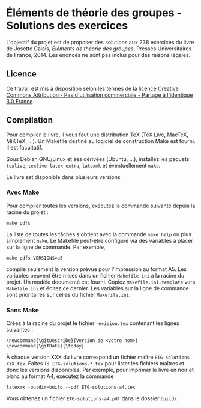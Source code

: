 # Éléments de théorie des groupes - Solutions des exercices


L'objectif du projet est de proposer des solutions aux 238 exercices du livre de Josette Calais, *Éléments de théorie des groupes*, Presses Universitaires de France, 2014.
Les énoncés ne sont pas inclus pour des raisons légales.

## Licence

Ce travail est mis à disposition selon les termes de la [licence Creative
Commons Attribution - Pas d'utilisation commerciale - Partage à l'identique 3.0
France](http://creativecommons.org/licenses/by-nc-sa/3.0/fr/).

## Compilation

Pour compiler le livre, il vous faut une distribution TeX (TeX Live, MacTeX, MiKTeX, …).
Un Makefile destiné au logiciel de construction Make est fourni.
Il est facultatif.

Sous Debian GNU/Linux et ses dérivées (Ubuntu, ...), installez les paquets `texlive`, `texlive-latex-extra`, `latexmk` et éventuellement `make`.

Le livre est disponible dans plusieurs versions.

### Avec Make

Pour compiler toutes les versions, exécutez la commande suivante depuis la racine du projet :

    make pdfs

La liste de toutes les tâches s'obtient avec la commande `make help` ou plus simplement `make`.
Le Makefile peut-être configuré via des variables à placer sur la ligne de commande.
Par exemple,

    make pdfs VERSIONS=a5

compile seulement la version prévue pour l'impression au format A5.
Les variables peuvent être mises dans un fichier `Makefile.ini` à la racine du projet.
Un modèle documenté est fourni.
Copiez `Makefile.ini.template` vers `Makefile.ini` et éditez ce dernier.
Les variables sur la ligne de commande sont prioritaires sur celles du fichier `Makefile.ini`.

### Sans Make

Créez à la racine du projet le fichier `revision.tex` contenant les lignes suivantes :

    \newcommand{\gitDescribe}{Version de <votre nom>}
    \newcommand{\gitDate}{\today}

À chaque version XXX du livre correspond un fichier maître `ETG-solutions-XXX.tex`.
Faîtes `ls ETG-solutions-*.tex` pour lister les fichiers maîtres et donc les versions disponibles.
Par exemple, pour imprimer le livre en noir et blanc au format A4, exécutez la commande

    latexmk -outdir=build --pdf ETG-solutions-a4.tex

Vous obtenez un fichier `ETG-solutions-a4.pdf` dans le dossier `build/`.
